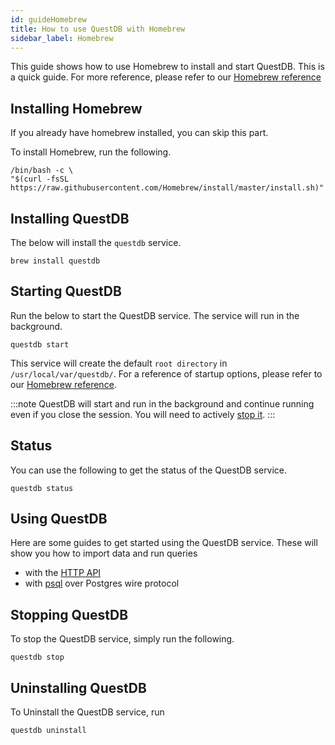 ```yaml
---
id: guideHomebrew
title: How to use QuestDB with Homebrew
sidebar_label: Homebrew
---
```


This guide shows how to use Homebrew to install and start QuestDB. This is a
quick guide. For more reference, please refer to our
[Homebrew reference](homebrewReference.md)

## Installing Homebrew

If you already have homebrew installed, you can skip this part.

To install Homebrew, run the following.

```shell script title="Install Homebrew"
/bin/bash -c \
"$(curl -fsSL https://raw.githubusercontent.com/Homebrew/install/master/install.sh)"
```

## Installing QuestDB

The below will install the `questdb` service.

```shell script title="Install QuestDB"
brew install questdb
```

## Starting QuestDB

Run the below to start the QuestDB service. The service will run in the
background.

```shell script title="Start QuestDB"
questdb start
```

This service will create the default `root directory` in
`/usr/local/var/questdb/`. For a reference of startup options, please refer to
our [Homebrew reference](homebrewReference.md).

:::note
QuestDB will start and run in the background and continue running even if you close the session. You will need to actively [stop it](#stop).
:::

## Status

You can use the following to get the status of the QuestDB service.

```shell script title="Get status"
questdb status
```

## Using QuestDB

Here are some guides to get started using the QuestDB service. These will show
you how to import data and run queries

- with the [HTTP API](guidePSQL.md)
- with [psql](guidePSQL.md) over Postgres wire protocol

## Stopping QuestDB

To stop the QuestDB service, simply run the following.

```shell script title="Stop QuestDB"
questdb stop
```

## Uninstalling QuestDB

To Uninstall the QuestDB service, run

```shell script title="Uninstall QuestDB"
questdb uninstall
```
